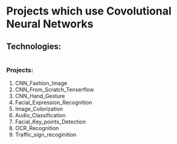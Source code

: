 # Projects which use Covolutional Neural Networks

## Technologies:

<div style="display:flex; margin: auto;">
<!--   <img src="https://img.shields.io/badge/Python-3776AB?style=for-the-badge&logo=python&logoColor=white"> -->
<!--   <img src="https://img.shields.io/badge/Plotly-239120?style=for-the-badge&logo=plotly&logoColor=white">  -->
</div>

### Projects:

1) CNN_Fashion_Image
2) CNN_From_Scratch_Tenserflow
3) CNN_Hand_Gesture
4) Facial_Expression_Recognition
5) Image_Colorization
6) Audio_Classification
7) Facial_Key_points_Detection
8) OCR_Recognition
9) Traffic_sign_recoginition
